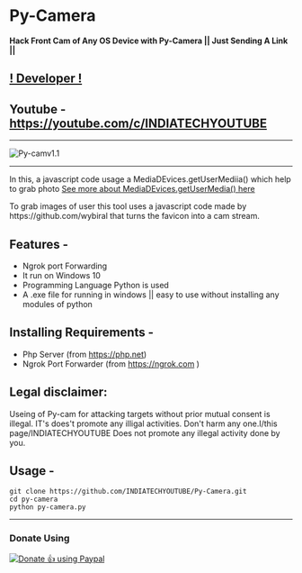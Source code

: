 # Py-Camera

**Hack Front Cam of Any OS Device with Py-Camera || Just Sending A Link ||**
## [! Developer !](https://github.com/INDIATECHYOUTUBE)
## Youtube - https://youtube.com/c/INDIATECHYOUTUBE
***
![Py-camv1.1](https://user-images.githubusercontent.com/56644334/79756168-d77db080-8337-11ea-898d-3349dcd95506.png)
***

In this, a javascript code usage a MediaDEvices.getUserMediia() which help to grab photo [See more about MediaDEvices.getUserMedia() here](https://developer.mozilla.org/en-US/docs/Web/API/MediaDevices/getUserMedia)
<p>To grab images of user this tool uses a javascript code made by https://github.com/wybiral that turns the favicon into a cam stream.</p>

## Features -
 - Ngrok port Forwarding
 - It run on Windows 10
 - Programming Language Python is used 
 - A .exe file for running in windows || easy to use without installing any modules of python
 
## Installing Requirements -
- Php Server (from https://php.net)
- Ngrok Port Forwarder (from https://ngrok.com )

## Legal disclaimer:

Useing of Py-cam for attacking targets without prior mutual consent is illegal. IT's does't promote any illigal activities.
Don't harm any one.I/this page/INDIATECHYOUTUBE Does not promote any illegal activity done by you.

## Usage -
```
git clone https://github.com/INDIATECHYOUTUBE/Py-Camera.git
cd py-camera
python py-camera.py
```
***
### Donate Using 
<noscript><a href="https://paypal.me/indiatechyoutube"><img alt="Donate 👍 using Paypal" src="https://www.paypalobjects.com/webstatic/mktg/Logo/pp-logo-200px.png"></a></noscript>

